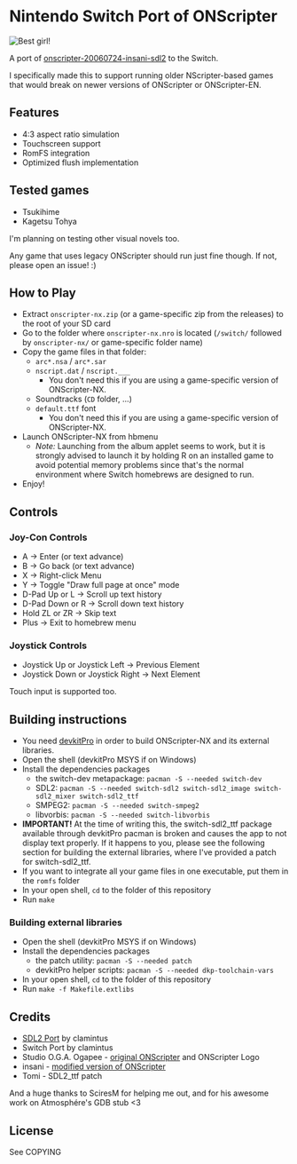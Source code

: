 # Nintendo Switch Port of ONScripter

![Best girl!](https://user-images.githubusercontent.com/44071820/151076292-df4f212c-0496-4959-8e9a-65ebcdbe0400.jpg)


A port of [onscripter-20060724-insani-sdl2](http://www.github.com/clamintus/onscripter-20060724-insani-sdl2) to the Switch.

I specifically made this to support running older NScripter-based games that would break on newer versions of ONScripter or ONScripter-EN.

## Features
- 4:3 aspect ratio simulation
- Touchscreen support
- RomFS integration
- Optimized flush implementation

## Tested games
- Tsukihime
- Kagetsu Tohya

I'm planning on testing other visual novels too.

Any game that uses legacy ONScripter should run just fine though. If not, please open an issue! :)

## How to Play
- Extract `onscripter-nx.zip` (or a game-specific zip from the releases) to the root of your SD card
- Go to the folder where `onscripter-nx.nro` is located (`/switch/` followed by `onscripter-nx/` or game-specific folder name)
- Copy the game files in that folder:
    - `arc*.nsa` / `arc*.sar`
    - `nscript.dat` / `nscript.___`
        - You don't need this if you are using a game-specific version of ONScripter-NX.
    - Soundtracks (`CD` folder, ...)
    - `default.ttf` font
        - You don't need this if you are using a game-specific version of ONScripter-NX.
- Launch ONScripter-NX from hbmenu
    - _Note:_ Launching from the album applet seems to work, but it is strongly advised to launch it by holding R on an installed game to avoid potential memory problems since that's the normal environment where Switch homebrews are designed to run.
- Enjoy!

## Controls
### Joy-Con Controls
- A -> Enter (or text advance)
- B -> Go back (or text advance)
- X -> Right-click Menu
- Y -> Toggle "Draw full page at once" mode
- D-Pad Up or L -> Scroll up text history
- D-Pad Down or R -> Scroll down text history
- Hold ZL or ZR -> Skip text
- Plus -> Exit to homebrew menu
### Joystick Controls
- Joystick Up or Joystick Left -> Previous Element
- Joystick Down or Joystick Right -> Next Element

Touch input is supported too.

## Building instructions
- You need [devkitPro](https://switchbrew.org/wiki/Setting_up_Development_Environment) in order to build ONScripter-NX and its external libraries.
- Open the shell (devkitPro MSYS if on Windows)
- Install the dependencies packages
    - the switch-dev metapackage: `pacman -S --needed switch-dev`
    - SDL2: `pacman -S --needed switch-sdl2 switch-sdl2_image switch-sdl2_mixer switch-sdl2_ttf`
    - SMPEG2: `pacman -S --needed switch-smpeg2`
    - libvorbis: `pacman -S --needed switch-libvorbis`
- **IMPORTANT!** At the time of writing this, the switch-sdl2_ttf package available through devkitPro pacman is broken and causes the app to not display text properly.
If it happens to you, please see the following section for building the external libraries, where I've provided a patch for switch-sdl2_ttf.
- If you want to integrate all your game files in one executable, put them in the `romfs` folder
- In your open shell, `cd` to the folder of this repository
- Run `make`

### Building external libraries
- Open the shell (devkitPro MSYS if on Windows)
- Install the dependencies packages
    - the patch utility: `pacman -S --needed patch`
    - devkitPro helper scripts: `pacman -S --needed dkp-toolchain-vars`
- In your open shell, `cd` to the folder of this repository
- Run `make -f Makefile.extlibs`


## Credits
- [SDL2 Port](http://www.github.com/clamintus/onscripter-20060724-insani-sdl2) by clamintus
- Switch Port by clamintus
- Studio O.G.A. Ogapee - [original ONScripter](http://onscripter.osdn.jp/onscripter.html) and ONScripter Logo
- insani - [modified version of ONScripter](http://nscripter.insani.org/onscripter.html)
- Tomi - SDL2_ttf patch

And a huge thanks to SciresM for helping me out, and for his awesome work on Atmosphére's GDB stub <3


## License
See COPYING
